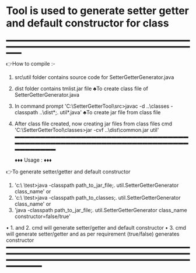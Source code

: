 # Tool is used to generate setter getter and default constructor for class

▬▬▬▬▬▬▬▬▬▬▬▬▬▬▬▬▬▬▬▬▬▬▬▬▬▬▬▬▬▬▬▬▬▬▬▬▬▬▬▬▬▬▬▬▬▬▬▬▬▬▬▬▬▬▬▬▬▬▬▬▬▬▬▬▬▬▬▬▬▬▬▬▬▬▬

 👉How to compile :-

1) src\util folder contains source code for SetterGetterGenerator.java
2) dist folder contains tmlist.jar file
   ♣To create class file of SetterGetterGenerator.java
3) In command prompt 'C:\SetterGetterTool\src>javac -d ..\classes -classpath ..\dist\*;. util\*.java' 
   ♣To create jar file from class file
4) After class file created, now creating jar files from class files
   cmd 'C:\SetterGetterTool\classes>jar -cvf ..\dist\common.jar util' 
▬▬▬▬▬▬▬▬▬▬▬▬▬▬▬▬▬▬▬▬▬▬▬▬▬▬▬▬▬▬▬▬▬▬▬▬▬▬▬▬▬▬▬▬▬▬▬▬▬▬▬▬▬▬▬▬▬▬▬▬▬▬▬▬▬▬▬▬▬▬▬▬▬▬▬▬

	♦♦♦  Usage : ♦♦♦ 
	
 👉To generate setter/getter and default constructor
1. 'c:\  \test>java -classpath path_to_jar_file;. util.SetterGetterGenerator class_name'
        or
2. 'c:\  \test>java -classpath path_to_classes;. util.SetterGetterGenerator class_name'
        or
3. 'java -classpath path_to_jar_file;. util.SetterGetterGenerator class_name constructor=false/true'

• 1. and 2. cmd will generate setter/getter and default constructor
• 3. cmd will generate setter/getter and as per requirement (true/false) generates constructor
▬▬▬▬▬▬▬▬▬▬▬▬▬▬▬▬▬▬▬▬▬▬▬▬▬▬▬▬▬▬▬▬▬▬▬▬▬▬▬▬▬▬▬▬▬▬▬▬▬▬▬▬▬▬▬▬▬▬▬▬▬▬▬▬▬▬▬▬▬▬▬▬▬▬▬▬▬▬▬▬▬▬▬▬▬▬▬▬▬▬▬▬▬▬▬▬▬▬▬▬▬▬▬▬▬▬▬▬▬▬▬▬▬▬▬
